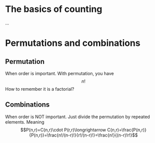 # The basics of counting
...

# Permutations and combinations

## Permutation
When order is important.
With permutation, you have $$n!$$How to remember it is a factorial?

## Combinations
When order is NOT important.
Just divide the permutation by repeated elements.
Meaning $$P(n,r)=C(n,r)\cdot P(r,r)\longrightarrow C(n,r)=\frac{P(n,r)}{P(n,r)}=\frac{n!/(n-r)!}{r!/(n-r)!}=\frac{n!}{(n-r)!r!}$$
